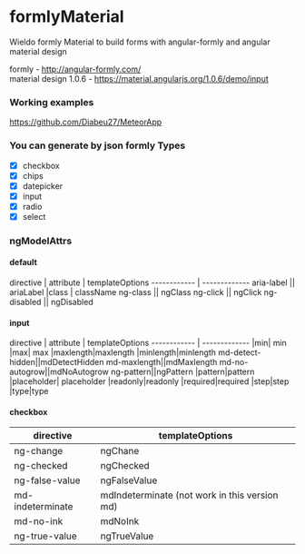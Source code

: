 # formlyMaterial
Wieldo formly Material to build forms with angular-formly and angular material design

formly - http://angular-formly.com/  
material design 1.0.6 - https://material.angularjs.org/1.0.6/demo/input

### Working examples
https://github.com/Diabeu27/MeteorApp

### You can generate by json formly Types
- [x] checkbox
- [x] chips
- [x] datepicker
- [x] input
- [x] radio
- [x] select

### ngModelAttrs

#### default  

directive  | attribute | templateOptions
------------ | -------------
aria-label || ariaLabel
|class | className
ng-class || ngClass
ng-click || ngClick
ng-disabled || ngDisabled

#### input

directive  | attribute | templateOptions
------------ | -------------
|min| min
|max| max
|maxlength|maxlength
|minlength|minlength
md-detect-hidden||mdDetectHidden
md-maxlength||mdMaxlength
md-no-autogrow||mdNoAutogrow
ng-pattern||ngPattern
|pattern|pattern
|placeholder| placeholder
|readonly|readonly
|required|required
|step|step
|type|type

#### checkbox

directive  |   templateOptions
------------ | -------------
ng-change| ngChane
ng-checked | ngChecked
ng-false-value | ngFalseValue
md-indeterminate| mdIndeterminate (not work in this version md)
md-no-ink| mdNoInk
ng-true-value|ngTrueValue
